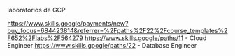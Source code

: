 laboratorios de GCP 


https://www.skills.google/payments/new?buy_focus=684423814&referrer=%2Fpaths%2F22%2Fcourse_templates%2F652%2Flabs%2F564279
https://www.skills.google/paths/11 - Cloud Engineer
https://www.skills.google/paths/22 - Database Engineer
